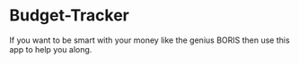 # Budget-Tracker
If you want to be smart with your money like the genius BORIS then use this app to help you along.
